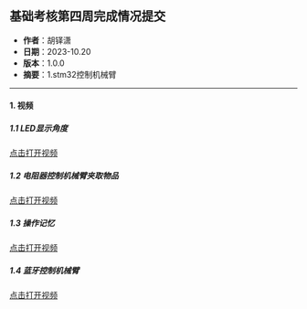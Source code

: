## 基础考核第四周完成情况提交

- **作者**：胡铎潇
- **日期**：2023-10.20
- **版本**：1.0.0
- **摘要**：1.stm32控制机械臂

------
#### 1. 视频
##### 1.1 LED显示角度

<a href="./视频/1.mp4">点击打开视频</a>

##### 1.2 电阻器控制机械臂夹取物品

<a href="./视频/2.mp4">点击打开视频</a>

##### 1.3 操作记忆

<a href="./视频/3.mp4">点击打开视频</a>

##### 1.4 蓝牙控制机械臂

<a href="./视频/4.mp4">点击打开视频</a>
